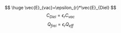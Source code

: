$$
\huge
\vec{E}_{vac}=\epsilon_{r}*\vec{E}_{Diel}
$$
$$
C_{Diel}=\epsilon_{r}C_{vac}
$$
$$
Q_{frei}=\epsilon_{r}Q_{eff}
$$
